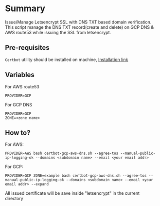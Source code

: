 # Summary
Issue/Manage  Letsencrypt SSL with DNS TXT based domain verification. This script manage the DNS TXT record(create and delete) on GCP DNS & AWS route53 while issuing the SSL from letsencrypt.

## Pre-requisites
`Certbot` utility should be installed on machine, [Installation link](https://certbot.eff.org/)

## Variables
For AWS route53
```
PROVIDER=GCP
```

For GCP DNS
```
PROVIDER=GCP
ZONE=<zone name>
```

## How to?
For AWS:
```
PROVIDER=AWS bash certbot-gcp-aws-dns.sh --agree-tos --manual-public-ip-logging-ok --domains <subdomain name> --email <your email addr>
```
For GCP:
```
PROVIDER=GCP ZONE=example bash certbot-gcp-aws-dns.sh --agree-tos --manual-public-ip-logging-ok --domains <subdomain name> --email <your email addr> --expand
```

All issued certificate will be save inside "letsencrypt" in the current directory
